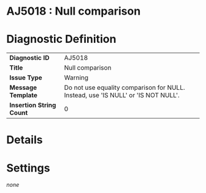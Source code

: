 # AJ5018 : Null comparison

# Diagnostic Definition

<table>
  <tr>
    <td class="header"><b>Diagnostic ID</b></td>
    <td>AJ5018</td>
  </tr>
  <tr>
    <td class="header"><b>Title</b></td>
    <td>Null comparison</td>
  </tr>
  <tr>
    <td class="header"><b>Issue Type</b></td>
    <td>Warning</td>
  </tr>
  <tr>
    <td class="header"><b>Message Template</b></td>
    <td>Do not use equality comparison for NULL. Instead, use 'IS NULL' or 'IS NOT NULL'.</td>
  </tr>
  <tr>
    <td class="header"><b>Insertion String Count</b></td>
    <td>0</td>
  </tr>
</table>

# Details



# Settings

*none*

